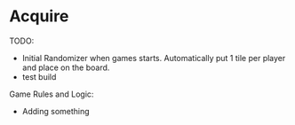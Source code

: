 # Acquire

TODO: 
- Initial Randomizer when games starts. Automatically put 1 tile per player and place on the board.
- test build

Game Rules and Logic:
- Adding something
